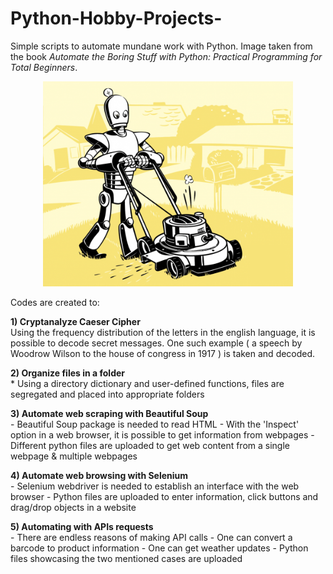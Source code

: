 # Python-Hobby-Projects-
Simple scripts to automate mundane work with Python. Image taken from the book *Automate the Boring Stuff with Python: Practical Programming for Total Beginners*.

<p align="center">
<img src="https://github.com/Pravin93-Murugesan/Python-Hobby-Projects-/blob/master/automate_edit.png" width="400"> 
</p>

Codes are created to: 
  
**1) Cryptanalyze Caeser Cipher**  
      Using the frequency distribution of the letters in the english language, it is possible to decode secret messages. One such             example ( a speech by Woodrow Wilson to the house of congress in 1917 ) is taken and decoded. 

**2) Organize files in a folder**  
      * Using a directory dictionary and user-defined functions, files are segregated and placed into appropriate folders  
      
**3) Automate web scraping with Beautiful Soup**  
      - Beautiful Soup package is needed to read HTML
      - With the 'Inspect' option in a web browser, it is possible to get information from webpages
      - Different python files are uploaded to get web content from a single webpage & multiple webpages  
      
**4) Automate web browsing with Selenium**  
        - Selenium webdriver is needed to establish an interface with the web browser
        - Python files are uploaded to enter information, click buttons and drag/drop objects in a website  
      
**5) Automating with APIs requests**  
      - There are endless reasons of making API calls
      - One can convert a barcode to product information
      - One can get weather updates
      - Python files showcasing the two mentioned cases are uploaded  
      
